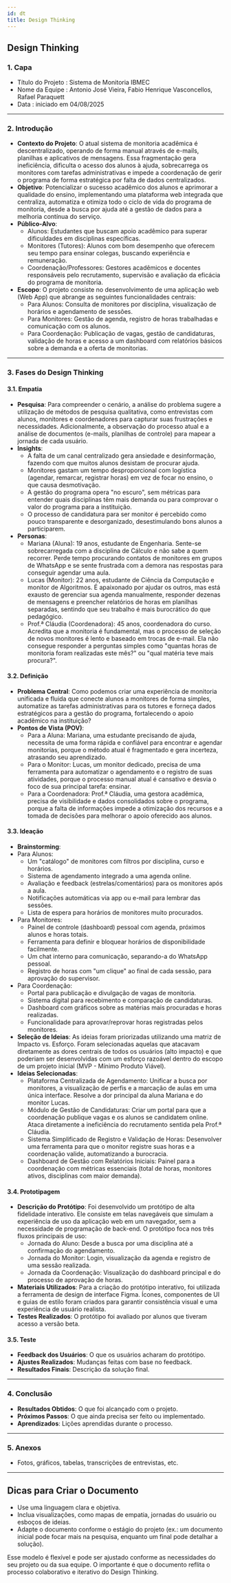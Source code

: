 ```yaml
---
id: dt
title: Design Thinking
---
```


## **Design Thinking**

### **1. Capa**

- Título do Projeto : Sistema de Monitoria IBMEC
- Nome da Equipe : Antonio José Vieira, Fabio Henrique Vasconcellos, Rafael Paraquett
- Data : iniciado em 04/08/2025

---

### **2. Introdução**

- **Contexto do Projeto**: O atual sistema de monitoria acadêmica é descentralizado, operando de forma manual através de e-mails, planilhas e aplicativos de mensagens. Essa fragmentação gera ineficiência, dificulta o acesso dos alunos à ajuda, sobrecarrega os monitores com tarefas administrativas e impede a coordenação de gerir o programa de forma estratégica por falta de dados centralizados.
- **Objetivo**: Potencializar o sucesso acadêmico dos alunos e aprimorar a qualidade do ensino, implementando uma plataforma web integrada que centraliza, automatiza e otimiza todo o ciclo de vida do programa de monitoria, desde a busca por ajuda até a gestão de dados para a melhoria contínua do serviço.
- **Público-Alvo**: 
    - Alunos: Estudantes que buscam apoio acadêmico para superar dificuldades em disciplinas específicas.
    - Monitores (Tutores): Alunos com bom desempenho que oferecem seu tempo para ensinar colegas, buscando experiência e remuneração.
    - Coordenação/Professores: Gestores acadêmicos e docentes responsáveis pelo recrutamento, supervisão e avaliação da eficácia do programa de monitoria.
- **Escopo**: O projeto consiste no desenvolvimento de uma aplicação web (Web App) que abrange as seguintes funcionalidades centrais:
    - Para Alunos: Consulta de monitores por disciplina, visualização de horários e agendamento de sessões.
    - Para Monitores: Gestão de agenda, registro de horas trabalhadas e comunicação com os alunos.
    - Para Coordenação: Publicação de vagas, gestão de candidaturas, validação de horas e acesso a um dashboard com relatórios básicos sobre a demanda e a oferta de monitorias.

---

### **3. Fases do Design Thinking**

#### **3.1. Empatia**

- **Pesquisa**: Para compreender o cenário, a análise do problema sugere a utilização de métodos de pesquisa qualitativa, como entrevistas com alunos, monitores e coordenadores para capturar suas frustrações e necessidades. Adicionalmente, a observação do processo atual e a análise de documentos (e-mails, planilhas de controle) para mapear a jornada de cada usuário.
- **Insights**: 
    - A falta de um canal centralizado gera ansiedade e desinformação, fazendo com que muitos alunos desistam de procurar ajuda.
    - Monitores gastam um tempo desproporcional com logística (agendar, remarcar, registrar horas) em vez de focar no ensino, o que causa desmotivação.
    - A gestão do programa opera "no escuro", sem métricas para entender quais disciplinas têm mais demanda ou para comprovar o valor do programa para a instituição.
    - O processo de candidatura para ser monitor é percebido como pouco transparente e desorganizado, desestimulando bons alunos a participarem.
- **Personas**: 
    - Mariana (Aluna): 19 anos, estudante de Engenharia. Sente-se sobrecarregada com a disciplina de Cálculo e não sabe a quem recorrer. Perde tempo procurando contatos de monitores em grupos de WhatsApp e se sente frustrada com a demora nas respostas para conseguir agendar uma aula.
    - Lucas (Monitor): 22 anos, estudante de Ciência da Computação e monitor de Algoritmos. É apaixonado por ajudar os outros, mas está exausto de gerenciar sua agenda manualmente, responder dezenas de mensagens e preencher relatórios de horas em planilhas separadas, sentindo que seu trabalho é mais burocrático do que pedagógico.
    - Prof.ª Cláudia (Coordenadora): 45 anos, coordenadora do curso. Acredita que a monitoria é fundamental, mas o processo de seleção de novos monitores é lento e baseado em trocas de e-mail. Ela não consegue responder a perguntas simples como "quantas horas de monitoria foram realizadas este mês?" ou "qual matéria teve mais procura?".

#### **3.2. Definição**

- **Problema Central**: Como podemos criar uma experiência de monitoria unificada e fluida que conecte alunos a monitores de forma simples, automatize as tarefas administrativas para os tutores e forneça dados estratégicos para a gestão do programa, fortalecendo o apoio acadêmico na instituição?
- **Pontos de Vista (POV)**: 
    - Para a Aluna: Mariana, uma estudante precisando de ajuda, necessita de uma forma rápida e confiável para encontrar e agendar monitorias, porque o método atual é fragmentado e gera incerteza, atrasando seu aprendizado.
    - Para o Monitor: Lucas, um monitor dedicado, precisa de uma ferramenta para automatizar o agendamento e o registro de suas atividades, porque o processo manual atual é cansativo e desvia o foco de sua principal tarefa: ensinar.
    - Para a Coordenadora: Prof.ª Cláudia, uma gestora acadêmica, precisa de visibilidade e dados consolidados sobre o programa, porque a falta de informações impede a otimização dos recursos e a tomada de decisões para melhorar o apoio oferecido aos alunos.

#### **3.3. Ideação**

- **Brainstorming**: 
- Para Alunos:
    - Um "catálogo" de monitores com filtros por disciplina, curso e horários.
    - Sistema de agendamento integrado a uma agenda online.
    - Avaliação e feedback (estrelas/comentários) para os monitores após a aula.
    - Notificações automáticas via app ou e-mail para lembrar das sessões.
    - Lista de espera para horários de monitores muito procurados.
- Para Monitores:
    - Painel de controle (dashboard) pessoal com agenda, próximos alunos e horas totais.
    - Ferramenta para definir e bloquear horários de disponibilidade facilmente.
    - Um chat interno para comunicação, separando-a do WhatsApp pessoal.
    - Registro de horas com "um clique" ao final de cada sessão, para aprovação do supervisor.
- Para Coordenação:
    - Portal para publicação e divulgação de vagas de monitoria.
    - Sistema digital para recebimento e comparação de candidaturas.
    - Dashboard com gráficos sobre as matérias mais procuradas e horas realizadas.
    - Funcionalidade para aprovar/reprovar horas registradas pelos monitores.
- **Seleção de Ideias**: As ideias foram priorizadas utilizando uma matriz de Impacto vs. Esforço. Foram selecionadas aquelas que atacavam diretamente as dores centrais de todos os usuários (alto impacto) e que poderiam ser desenvolvidas com um esforço razoável dentro do escopo de um projeto inicial (MVP - Mínimo Produto Viável).
- **Ideias Selecionadas**: 
    - Plataforma Centralizada de Agendamento: Unificar a busca por monitores, a visualização de perfis e a marcação de aulas em uma única interface. Resolve a dor principal da aluna Mariana e do monitor Lucas.
    - Módulo de Gestão de Candidaturas: Criar um portal para que a coordenação publique vagas e os alunos se candidatem online. Ataca diretamente a ineficiência do recrutamento sentida pela Prof.ª Cláudia.
    - Sistema Simplificado de Registro e Validação de Horas: Desenvolver uma ferramenta para que o monitor registre suas horas e a coordenação valide, automatizando a burocracia.
    - Dashboard de Gestão com Relatórios Iniciais: Painel para a coordenação com métricas essenciais (total de horas, monitores ativos, disciplinas com maior demanda).

#### **3.4. Prototipagem**

- **Descrição do Protótipo**: Foi desenvolvido um protótipo de alta fidelidade interativo. Ele consiste em telas navegáveis que simulam a experiência de uso da aplicação web em um navegador, sem a necessidade de programação de back-end. O protótipo foca nos três fluxos principais de uso:
    - Jornada do Aluno: Desde a busca por uma disciplina até a confirmação do agendamento.
    - Jornada do Monitor: Login, visualização da agenda e registro de uma sessão realizada.
    - Jornada da Coordenação: Visualização do dashboard principal e do processo de aprovação de horas.
- **Materiais Utilizados**: Para a criação do protótipo interativo, foi utilizada a ferramenta de design de interface Figma. Ícones, componentes de UI e guias de estilo foram criados para garantir consistência visual e uma experiência de usuário realista.
- **Testes Realizados**: O protótipo foi avaliado por alunos que tiveram acesso a versão beta.

#### **3.5. Teste**

- **Feedback dos Usuários**: O que os usuários acharam do protótipo.
- **Ajustes Realizados**: Mudanças feitas com base no feedback.
- **Resultados Finais**: Descrição da solução final.

---

### **4. Conclusão**

- **Resultados Obtidos**: O que foi alcançado com o projeto.
- **Próximos Passos**: O que ainda precisa ser feito ou implementado.
- **Aprendizados**: Lições aprendidas durante o processo.

---

### **5. Anexos**

- Fotos, gráficos, tabelas, transcrições de entrevistas, etc.

---

## **Dicas para Criar o Documento**

- Use uma linguagem clara e objetiva.
- Inclua visualizações, como mapas de empatia, jornadas do usuário ou esboços de ideias.
- Adapte o documento conforme o estágio do projeto (ex.: um documento inicial pode focar mais na pesquisa, enquanto um final pode detalhar a solução).

Esse modelo é flexível e pode ser ajustado conforme as necessidades do seu projeto ou da sua equipe. O importante é que o documento reflita o processo colaborativo e iterativo do Design Thinking.
